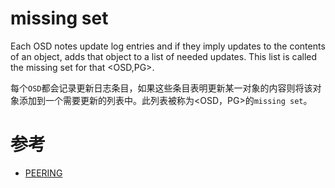 missing set
===========
Each OSD notes update log entries and if they imply updates to the contents of an object, adds that object to a list of needed updates. This list is called the missing set for that <OSD,PG>.

每个`OSD`都会记录更新日志条目，如果这些条目表明更新某一对象的内容则将该对象添加到一个需要更新的列表中。此列表被称为<OSD，PG>的`missing set`。

# 参考
 * [PEERING](https://docs.ceph.com/en/latest/dev/peering/)
